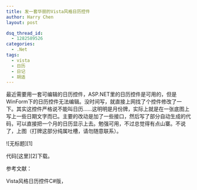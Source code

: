 ```yaml
---
title: 发一套华丽的Vista风格日历控件
author: Harry Chen
layout: post

dsq_thread_id:
  - 1282589526
categories:
  - .Net
tags:
  - vista
  - 日历
  - 日记
  - 胡适
---
```


  最近需要用一套可编辑的日历控件，ASP.NET里的日历控件是可用的，但是WinForm下的日历控件无法编辑。没时间写，就直接上网找了个控件修改了一下。其实这控件严格说不能叫日历……这明明是月份牌，实际上就是在一张底图上写上一些日期文字而已。主要的改动是加了一些接口，然后写了部分自动生成的代码，可以直接把一个月的日历显示上去。勉强可用，不过总觉得有点山寨。不说了，上图（打牌这部分纯属吐槽，请勿随意联系）。

![无标题][1]

  代码[这里][2]下载。

参考文献：

 Vista风格日历控件C#版，

